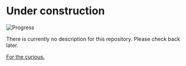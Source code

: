 # Under construction

![Progress](https://progress-bar.dev/20/?title=progress)

There is currently no description for this repository. Please check back later.

[For the curious.](https://usyd-soles-edu.github.io/soles-handbook-quarto/)
